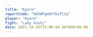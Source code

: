 ```yaml
---
title: "Kyore"
reportCode: "6AVWPgm8tYbcFC2q"
player: "Kyore"
fight: "Lady Vashj"
date: 2021-10-20T19:00:04.987000+00:00
---
```

